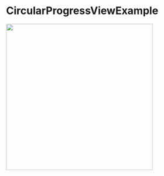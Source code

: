 # CircularProgressViewExample
<img src="https://user-images.githubusercontent.com/21167746/144393441-21d8fd56-717d-424f-a1bc-79e6870886db.gif" width="400"/>
